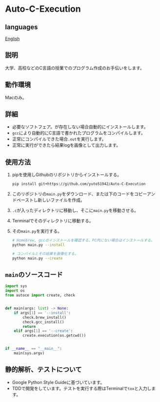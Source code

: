 # Auto-C-Execution

## languages

[English](../README.md)

## 説明

大学、高校などのC言語の授業でのプログラム作成のお手伝いをします。

## 動作環境

Macのみ。

## 詳細

* 必要なソフトフェア。が存在しない場合自動的にインストールします。
* `gcc`により自動的にC言語で書かれたプログラムをコンパイルします。
* 正常にコンパイルできた場合`.out`を実行します。
* 正常に実行ができたら結果logを画像として出力します。

## 使用方法

1. pipを使用しGithubのリポジトリからインストールする。

    ```bash
    pip install git+https://github.com/yuto51942/Auto-C-Execution
    ```

2. このリポジトリの`main.py`をダウンロード、または下のコードをコピーアンドペーストし新しいファイルを作成。
3. `.c`が入ったディレクトリに移動し、そこに`main.py`を移動させる。
4. Terminalでそのディレクトリに移動する。
5. その`main.py`を実行する。

    ```bash
    # Homebrew, gccのインストールを確認する。PC内にない場合はインストールする。
    python main.py --install

    # コンパイルとその結果を画像化する。
    python main.py --create
    ```

## `main`のソースコード

```py
import sys
import os
from autoce import create, check


def main(args: list) -> None:
    if args[1] == '--install':
        check.brew_install()
        check.gcc_install()
        return
    elif args[1] == '--create':
        create.execution(os.getcwd())


if __name__ == "__main__":
    main(sys.argv)
```

## 静的解析、テストについて

* Google Python Style Guideに基づいています。
* TDDで開発をしています。テストを実行する際はTerminalで`tox`と入力します。
